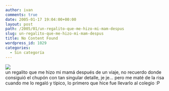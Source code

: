 ```yaml
---
author: ivan
comments: true
date: 2005-01-17 19:04:00+00:00
layout: post
path: /2005/01/un-regalito-que-me-hizo-mi-mam-despus
slug: un-regalito-que-me-hizo-mi-mam-despus
title: No Content Found
wordpress_id: 1029
categories:
  - Sin categoría
---
```


[![](http://photos1.blogger.com/img/39/1190/320/chupete%20tetas.jpg)](http://photos1.blogger.com/img/39/1190/640/chupete%20tetas.jpg)  
un regalito que me hizo mi mamá después de un viaje, no recuerdo donde consiguió el chupón con tan singular detalle, je je... pero me maté de la risa cuando me lo regaló y típico, lo primero que hice fue llevarlo al colegio :P
